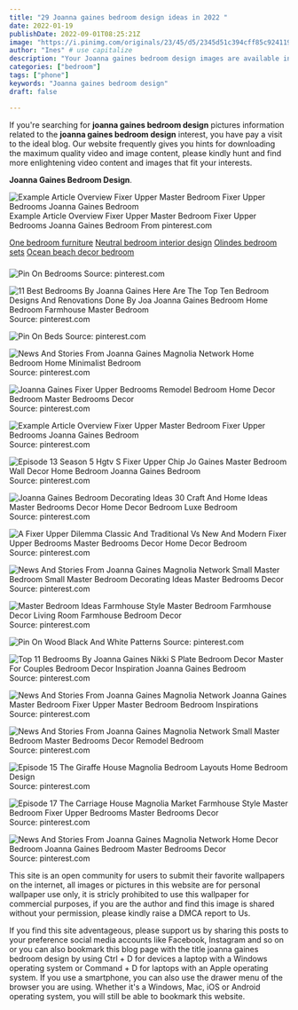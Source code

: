 ```yaml
---
title: "29 Joanna gaines bedroom design ideas in 2022 "
date: 2022-01-19
publishDate: 2022-09-01T08:25:21Z
image: "https://i.pinimg.com/originals/23/45/d5/2345d51c394cff85c924119dad3aae61.jpg"
author: "Ines" # use capitalize
description: "Your Joanna gaines bedroom design images are available in this site. Joanna gaines bedroom design are a topic that is being searched for and liked by netizens today. You can Find and Download the Joanna gaines bedroom design files here. Get all royalty-free photos and vectors."
categories: ["bedroom"]
tags: ["phone"]
keywords: "Joanna gaines bedroom design"
draft: false

---
```


If you're searching for **joanna gaines bedroom design** pictures information related to the **joanna gaines bedroom design** interest, you have pay a visit to the ideal  blog.  Our website frequently  gives you  hints  for downloading  the maximum  quality video and image  content, please kindly hunt and find more enlightening video content and images  that fit your interests.

**Joanna Gaines Bedroom Design**. 

![Example Article Overview Fixer Upper Master Bedroom Fixer Upper Bedrooms Joanna Gaines Bedroom](https://i.pinimg.com/originals/37/99/ce/3799ce46bad5493d86a6e19d14b409ff.jpg "Example Article Overview Fixer Upper Master Bedroom Fixer Upper Bedrooms Joanna Gaines Bedroom")
Example Article Overview Fixer Upper Master Bedroom Fixer Upper Bedrooms Joanna Gaines Bedroom From pinterest.com

[One bedroom furniture](/one-bedroom-furniture/)
[Neutral bedroom interior design](/neutral-bedroom-interior-design/)
[Olindes bedroom sets](/olindes-bedroom-sets/)
[Ocean beach decor bedroom](/ocean-beach-decor-bedroom/)



### 

 


![Pin On Bedrooms](https://i.pinimg.com/originals/d6/5f/59/d65f59b9486606f0875dccd4912ccd2e.jpg "Pin On Bedrooms")
Source: pinterest.com

 

![11 Best Bedrooms By Joanna Gaines Here Are The Top Ten Bedroom Designs And Renovations Done By Joa Joanna Gaines Bedroom Home Bedroom Farmhouse Master Bedroom](https://i.pinimg.com/564x/89/22/44/8922449352fca8b77c7a27c6e126b37d.jpg "11 Best Bedrooms By Joanna Gaines Here Are The Top Ten Bedroom Designs And Renovations Done By Joa Joanna Gaines Bedroom Home Bedroom Farmhouse Master Bedroom")
Source: pinterest.com

 

![Pin On Beds](https://i.pinimg.com/originals/23/70/43/2370437d10735c348f90fe3831377863.jpg "Pin On Beds")
Source: pinterest.com

 

![News And Stories From Joanna Gaines Magnolia Network Home Bedroom Home Minimalist Bedroom](https://i.pinimg.com/originals/57/68/1a/57681a1c3a55d5ec27a1aa9a05afcc5e.jpg "News And Stories From Joanna Gaines Magnolia Network Home Bedroom Home Minimalist Bedroom")
Source: pinterest.com

 

![Joanna Gaines Fixer Upper Bedrooms Remodel Bedroom Home Decor Bedroom Master Bedrooms Decor](https://i.pinimg.com/originals/ac/6f/98/ac6f98bc7e8f8c25fcc7f3e83323a18f.jpg "Joanna Gaines Fixer Upper Bedrooms Remodel Bedroom Home Decor Bedroom Master Bedrooms Decor")
Source: pinterest.com

 

![Example Article Overview Fixer Upper Master Bedroom Fixer Upper Bedrooms Joanna Gaines Bedroom](https://i.pinimg.com/originals/37/99/ce/3799ce46bad5493d86a6e19d14b409ff.jpg "Example Article Overview Fixer Upper Master Bedroom Fixer Upper Bedrooms Joanna Gaines Bedroom")
Source: pinterest.com

 

![Episode 13 Season 5 Hgtv S Fixer Upper Chip Jo Gaines Master Bedroom Wall Decor Home Bedroom Joanna Gaines Bedroom](https://i.pinimg.com/originals/2d/70/44/2d7044e270978a2a020d3e41a3465b8d.jpg "Episode 13 Season 5 Hgtv S Fixer Upper Chip Jo Gaines Master Bedroom Wall Decor Home Bedroom Joanna Gaines Bedroom")
Source: pinterest.com

 

![Joanna Gaines Bedroom Decorating Ideas 30 Craft And Home Ideas Master Bedrooms Decor Home Decor Bedroom Luxe Bedroom](https://i.pinimg.com/736x/31/b9/1d/31b91dbbd84f7addb6e792b7ef6537b3.jpg "Joanna Gaines Bedroom Decorating Ideas 30 Craft And Home Ideas Master Bedrooms Decor Home Decor Bedroom Luxe Bedroom")
Source: pinterest.com

 

![A Fixer Upper Dilemma Classic And Traditional Vs New And Modern Fixer Upper Bedrooms Master Bedrooms Decor Home Decor Bedroom](https://i.pinimg.com/originals/13/e7/6a/13e76a9362cb68522fc3f4f22523f292.jpg "A Fixer Upper Dilemma Classic And Traditional Vs New And Modern Fixer Upper Bedrooms Master Bedrooms Decor Home Decor Bedroom")
Source: pinterest.com

 

![News And Stories From Joanna Gaines Magnolia Network Small Master Bedroom Small Master Bedroom Decorating Ideas Master Bedrooms Decor](https://i.pinimg.com/originals/86/ab/78/86ab782e41b5647c4c13023c60ee7956.jpg "News And Stories From Joanna Gaines Magnolia Network Small Master Bedroom Small Master Bedroom Decorating Ideas Master Bedrooms Decor")
Source: pinterest.com

 

![Master Bedroom Ideas Farmhouse Style Master Bedroom Farmhouse Decor Living Room Farmhouse Bedroom Decor](https://i.pinimg.com/564x/70/b0/e9/70b0e91d719c0a3dfd92f9332e2ee75c.jpg "Master Bedroom Ideas Farmhouse Style Master Bedroom Farmhouse Decor Living Room Farmhouse Bedroom Decor")
Source: pinterest.com

 

![Pin On Wood Black And White Patterns](https://i.pinimg.com/originals/f0/fa/2a/f0fa2a6bd3b91a107b5ddc6a6c67fdb1.jpg "Pin On Wood Black And White Patterns")
Source: pinterest.com

 

![Top 11 Bedrooms By Joanna Gaines Nikki S Plate Bedroom Decor Master For Couples Bedroom Decor Inspiration Joanna Gaines Bedroom](https://i.pinimg.com/originals/17/6d/8e/176d8e0522d4eeb761bbadbfc432ea62.jpg "Top 11 Bedrooms By Joanna Gaines Nikki S Plate Bedroom Decor Master For Couples Bedroom Decor Inspiration Joanna Gaines Bedroom")
Source: pinterest.com

 

![News And Stories From Joanna Gaines Magnolia Network Joanna Gaines Master Bedroom Fixer Upper Master Bedroom Bedroom Inspirations](https://i.pinimg.com/originals/4d/8a/63/4d8a63e5687eca1ad11dea96d740969e.jpg "News And Stories From Joanna Gaines Magnolia Network Joanna Gaines Master Bedroom Fixer Upper Master Bedroom Bedroom Inspirations")
Source: pinterest.com

 

![News And Stories From Joanna Gaines Magnolia Network Small Master Bedroom Master Bedrooms Decor Remodel Bedroom](https://i.pinimg.com/originals/dd/af/df/ddafdf566999897eef0a784b07e3b1d8.jpg "News And Stories From Joanna Gaines Magnolia Network Small Master Bedroom Master Bedrooms Decor Remodel Bedroom")
Source: pinterest.com

 

![Episode 15 The Giraffe House Magnolia Bedroom Layouts Home Bedroom Design](https://i.pinimg.com/originals/14/92/0c/14920cf190b85116b2040e454df5e22e.jpg "Episode 15 The Giraffe House Magnolia Bedroom Layouts Home Bedroom Design")
Source: pinterest.com

 

![Episode 17 The Carriage House Magnolia Market Farmhouse Style Master Bedroom Fixer Upper Bedrooms Master Bedrooms Decor](https://i.pinimg.com/originals/0a/a9/85/0aa985b2bda3cf383a31cb4d61530150.jpg "Episode 17 The Carriage House Magnolia Market Farmhouse Style Master Bedroom Fixer Upper Bedrooms Master Bedrooms Decor")
Source: pinterest.com

 

![News And Stories From Joanna Gaines Magnolia Network Home Decor Bedroom Joanna Gaines Bedroom Master Bedrooms Decor](https://i.pinimg.com/originals/23/45/d5/2345d51c394cff85c924119dad3aae61.jpg "News And Stories From Joanna Gaines Magnolia Network Home Decor Bedroom Joanna Gaines Bedroom Master Bedrooms Decor")
Source: pinterest.com

 

This site is an open community for users to submit their favorite wallpapers on the internet, all images or pictures in this website are for personal wallpaper use only, it is stricly prohibited to use this wallpaper for commercial purposes, if you are the author and find this image is shared without your permission, please kindly raise a DMCA report to Us.

If you find this site adventageous, please support us by sharing this posts to your preference social media accounts like Facebook, Instagram and so on or you can also bookmark this blog page with the title joanna gaines bedroom design by using Ctrl + D for devices a laptop with a Windows operating system or Command + D for laptops with an Apple operating system. If you use a smartphone, you can also use the drawer menu of the browser you are using. Whether it's a Windows, Mac, iOS or Android operating system, you will still be able to bookmark this website.
